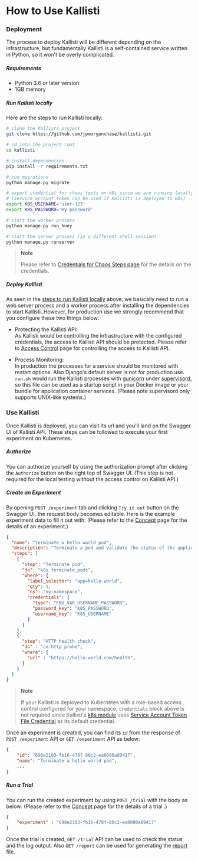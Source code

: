 # How to Use Kallisti

### Deployment

The process to deploy Kallisti will be different depending on the
infrastructure, but fundamentally Kallisti is a self-contained service written
in Python, so it won't be overly complicated.

##### Requirements

* Python 3.6 or later version
* 1GB memory

##### Run Kallisti locally

Here are the steps to run Kallisti locally:

```bash
# clone the Kallisti project
git clone https://github.com/jpmorganchase/kallisti.git

# cd into the project root
cd kallisti

# install dependencies
pip install -r requirements.txt

# run migrations
python manage.py migrate

# export credential for chaos tests on k8s since we are running locally
# (service account token can be used if Kallisti is deployed to k8s)
export K8S_USERNAME='user-123'
export K8S_PASSWORD='my-password'

# start the worker process
python manage.py run_huey

# start the server process (in a different shell session)
python manage.py runserver
```

> **Note**
>
> Please refer to [Credentials for Chaos Steps page][step-credentials] for the
> details on the credentials.

##### Deploy Kallisti

As seen in the [steps to run Kallisti locally](#run-kallisti-locally) above, we
basically need to run a web server process and a worker process after installing
the dependencies to start Kallisti. However, for production use we strongly
recommend that you configure these two things below:

* Protecting the Kallisti API:<br /> As Kallisti would be controlling the
  infrastructure with the configured credentials, the access to Kallisti API
  should be protected. Please refer to [Access Control][access-control] page for
  controlling the access to Kallisti API.
  
* Process Monitoring:<br /> In production the processes for a service should be
  monitored with restart options. Also Django's default server is not for
  production use. `run.sh` would run the Kallisti processes with
  [gunicorn](https://gunicorn.org/) under
  [supervisord](http://supervisord.org/), so this file can be used as a startup
  script in your Docker image or your bundle for application container services.
  (Please note supervisord only supports UNIX-like systems.)

### Use Kallisti

Once Kallisti is deployed, you can visit its url and you'll land on the Swagger
UI of Kallisti API. These steps can be followed to execute your first experiment
on Kubernetes.

##### Authorize

You can authorize yourself by using the authorization prompt after clicking the
`Authorize` button on the right top of Swagger UI. (This step is not required
for the local testing without the access control on Kallisti API.)

##### Create an Experiment

By opening `POST /experiment` tab and clicking `Try it out` button on the
Swagger UI, the request body becomes editable. Here is the example experiment
data to fill it out with: (Please refer to the [Concept][concept-experiment]
page for the details of an experiment.)

```json
{
  "name": "Terminate a hello world pod",
  "description": "Terminate a pod and validate the status of the application's health endpoint.",
  "steps": [ 
    {
      "step": "Terminate pod",
      "do": "k8s.terminate_pods",
      "where": {
        "label_selector": "app=hello-world",
        "qty": 1,
        "ns": "my-namespace",
        "credentials": {
          "type": "ENV_VAR_USERNAME_PASSWORD",
          "password_key": "K8S_PASSWORD",
          "username_key": "K8S_USERNAME"
        }
      }
    },
    {
      "step": "HTTP health check",
      "do" : "cm.http_probe",
      "where": {
        "url" : "https://hello-world.com/health",
      }
    }
  ]
}
```

> **Note** 
>
> If your Kallisti is deployed to Kubernetes with a role-based
> access control configured for your namespace, `credentials` block above is not
> required since Kallisti's [k8s module][module-k8s] uses
> [Service Account Token File Credential][step-creds-k8s-svc-acc] as its default
> credential.

Once an experiment is created, you can find its `id` from the response of `POST
/experiment` API or `GET /experiment` API as below:

```json
{
    "id": "698e2183-fb16-478f-80c2-ea0080a89417",
    "name": "Terminate a hello world pod",
    ...
}
```

##### Run a Trial

You can run the created experiment by using `POST /trial` with the body as
below: (Please refer to the [Concept][concept-trial] page for the details of a
trial .)

```json
{
    "experiment" : "698e2183-fb16-478f-80c2-ea0080a89417"
}
```

Once the trial is created, `GET /trial` API can be used to check the status and
the log output. Also `GET /report` can be used for generating the
[report][report] file.

[access-control]: ./access-control.md
[concept-experiment]: ./concept.md#experiment
[concept-trial]: ./concept.md#trial
[step-credentials]: ./step-credentials.md
[module-k8s]: ./modules.md#kubernetes
[report]: ./reporting.md
[step-creds-k8s-svc-acc]: ./step-credentials.md#kubernetes-service-account-token-file
